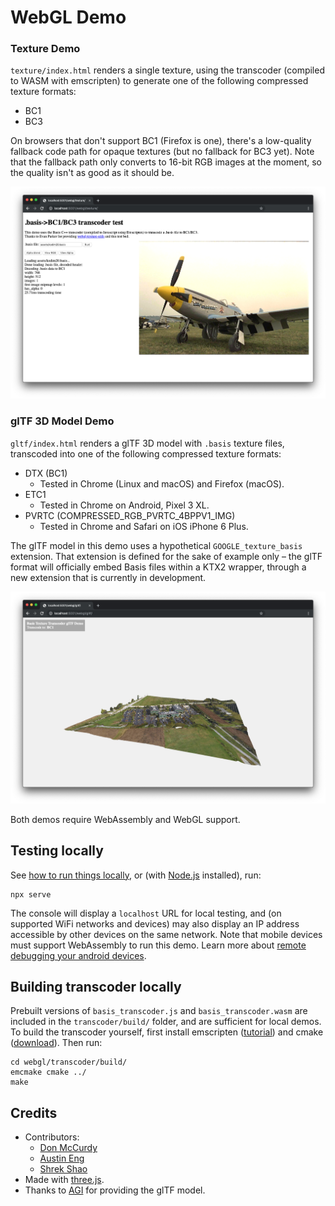 # WebGL Demo

### Texture Demo

`texture/index.html` renders a single texture, using the transcoder (compiled to WASM with emscripten) to generate one of the following compressed texture formats:

* BC1
* BC3

On browsers that don't support BC1 (Firefox is one), there's a low-quality fallback code path for opaque textures (but no fallback for BC3 yet). Note that the fallback path only converts to 16-bit RGB images at the moment, so the quality isn't as good as it should be.

![Screenshot showing a basis texture rendered as a 2D image in a webpage.](texture/preview.png)

### glTF 3D Model Demo

`gltf/index.html` renders a glTF 3D model with `.basis` texture files, transcoded into one of the following compressed texture formats:

* DTX (BC1)
  * Tested in Chrome (Linux and macOS) and Firefox (macOS).
* ETC1
  * Tested in Chrome on Android, Pixel 3 XL.
* PVRTC (COMPRESSED_RGB_PVRTC_4BPPV1_IMG)
  * Tested in Chrome and Safari on iOS iPhone 6 Plus.

The glTF model in this demo uses a hypothetical `GOOGLE_texture_basis` extension. That extension is defined for the sake of example only – the glTF format will officially embed Basis files within a KTX2 wrapper, through a new
extension that is currently in development.

![Screenshot showing a basis texture rendered as the base color texture for a 3D model in a webpage.](gltf/preview.png)

Both demos require WebAssembly and WebGL support.

## Testing locally

See [how to run things locally](https://threejs.org/docs/#manual/en/introduction/How-to-run-things-locally), or (with [Node.js](https://nodejs.org/en/) installed), run:

```
npx serve
```

The console will display a `localhost` URL for local testing, and (on supported WiFi networks and devices) may also display an IP address accessible by other devices on the same network. Note that mobile devices must support WebAssembly to run this demo. Learn more about [remote debugging your android devices](https://developers.google.com/web/tools/chrome-devtools/remote-debugging/).

## Building transcoder locally

Prebuilt versions of `basis_transcoder.js` and `basis_transcoder.wasm` are included in the `transcoder/build/` folder, and are sufficient for local demos. To build the transcoder yourself, first install emscripten ([tutorial](https://webassembly.org/getting-started/developers-guide/)) and cmake ([download](https://cmake.org/download/)). Then run:

```shell
cd webgl/transcoder/build/
emcmake cmake ../
make
```

## Credits

* Contributors:
  * [Don McCurdy](https://www.donmccurdy.com)
  * [Austin Eng](https://github.com/austinEng)
  * [Shrek Shao](https://github.com/shrekshao)
* Made with [three.js](https://threejs.org/).
* Thanks to [AGI](http://agi.com/) for providing the glTF model.
